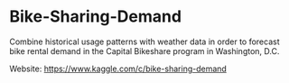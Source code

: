 # Bike-Sharing-Demand

Combine historical usage patterns with weather data in order to forecast bike rental demand in the Capital Bikeshare program in Washington, D.C.

Website: https://www.kaggle.com/c/bike-sharing-demand

